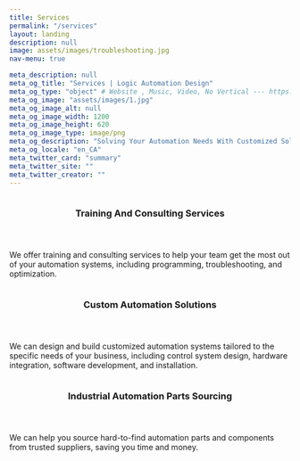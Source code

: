 ```yaml
---
title: Services
permalink: "/services"
layout: landing
description: null
image: assets/images/troubleshooting.jpg
nav-menu: true

meta_description: null
meta_og_title: "Services | Logic Automation Design"
meta_og_type: "object" # Website , Music, Video, No Vertical --- https://ogp.me/#types
meta_og_image: "assets/images/1.jpg"
meta_og_image_alt: null
meta_og_image_width: 1200
meta_og_image_height: 620
meta_og_image_type: image/png
meta_og_description: "Solving Your Automation Needs With Customized Solutions."
meta_og_locale: "en_CA"
meta_twitter_card: "summary"
meta_twitter_site: ""
meta_twitter_creator: ""
---
```


<!-- Main -->
<div id="main">

<!-- One -->
<!-- <section id="one">
	<div class="inner">
		<header class="major">
			<h2>Control System Upgrades </h2>
		</header>
		<p>We can help you upgrade your existing automation systems to improve performance, increase efficiency, and reduce downtime.</p>
	</div>
</section> -->

<!-- Two -->
<section id="two" class="spotlights">
	<section>
		<!-- <a href="generic.html" class="image"> -->
			<span class="image main">
			<img src="{% link assets/images/1.jpg %}" alt="" data-position="center center" />
			</span>
		<!-- </a> -->
		<div class="content">
			<div class="inner">
				<header class="major">
					<h3>Training And Consulting Services</h3>
				</header>
				<p>We offer training and consulting services to help your team get the most out of your automation systems, including programming, troubleshooting, and optimization.</p>
				<ul class="actions">
					<!-- <li><a href="generic.html" class="button">Learn more</a></li> -->
				</ul>
			</div>
		</div>
	</section>
	<section>
		<!-- <a href="generic.html" class="image"> -->
			<span class="image main">
			<img src="{% link assets/images/4.png %}" alt="" data-position="top center" />
			</span>
		<!-- </a> -->
		<div class="content">
			<div class="inner">
				<header class="major">
					<h3>Custom Automation Solutions</h3>
				</header>
				<p>We can design and build customized automation systems tailored to the specific needs of your business, including control system design, hardware integration, software development, and installation.</p>
				<!-- <ul class="actions">
					<li><a href="generic.html" class="button">Learn more</a></li> -->
				<!-- </ul> -->
			</div>
		</div>
	</section>
	<section>
		<!-- <a href="generic.html" class="image"> -->
			<span class="image main">
			<img src="{% link assets/images/3.jpg %}" alt="" data-position="top center" />
			</span>
		<!-- </a> -->
		<div class="content">
			<div class="inner">
				<header class="major">
					<h3>Industrial Automation Parts Sourcing
					</h3>
				</header>
				<p>We can help you source hard-to-find automation parts and components from trusted suppliers, saving you time and money.</p>
				<!-- <ul class="actions">
					<li><a href="generic.html" class="button">Learn more</a></li>
				</ul> -->
			</div>
		</div>
	</section>
</section>

<!-- Three -->
<!-- <section id="three">
	<div class="inner">
		<header class="major">
			<h2>Troubleshooting</h2>
		</header>
		<p>Our team of experienced technicians can provide support for your legacy automation systems, including maintenance, repair, and replacement of outdated parts.</p>
		<ul class="actions">
			<li><a href="generic.html" class="button next">Get Started</a></li>
		</ul>
	</div>
</section>
 -->
</div>
